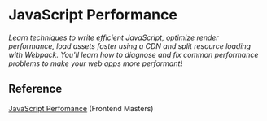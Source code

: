 # JavaScript Performance

_Learn techniques to write efficient JavaScript, optimize render performance, load assets faster using a CDN and split resource loading with Webpack. You'll learn how to diagnose and fix common performance problems to make your web apps more performant!_

## Reference

[JavaScript Perfomance](https://frontendmasters.com/courses/web-performance/) (Frontend Masters)

